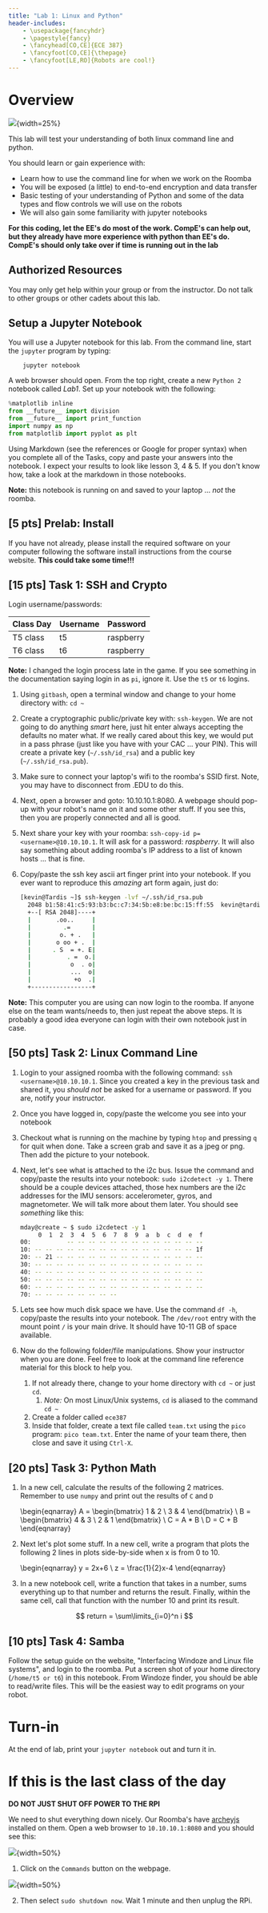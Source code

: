 ```yaml
---
title: "Lab 1: Linux and Python"
header-includes:
    - \usepackage{fancyhdr}
    - \pagestyle{fancy}
    - \fancyhead[CO,CE]{ECE 387}
    - \fancyfoot[CO,CE]{\thepage}
    - \fancyfoot[LE,RO]{Robots are cool!}
---
```


# Overview

![](pics/create.png){width=25%}

This lab will test your understanding of both linux command line and python.

You should learn or gain experience with:

- Learn how to use the command line for when we work on the Roomba
- You will be exposed (a little) to end-to-end encryption and data transfer
- Basic testing of your understanding of Python and some of the data types and
flow controls we will use on the robots
- We will also gain some familiarity with jupyter notebooks

**For this coding, let the EE's do most of the work. CompE's can help out, but
they already have more experience with python than EE's do. CompE's should only
take over if time is running out in the lab**


## Authorized Resources

You may only get help within your group or from the instructor. Do not talk to
other groups or other cadets about this lab.

## Setup a Jupyter Notebook

You will use a Jupyter notebook for this lab. From the command line, start the
`jupyter` program by typing:

		jupyter notebook

A web browser should open. From the top right, create a new `Python 2` notebook
called *Lab1*. Set up your notebook with the following:

```python
%matplotlib inline
from __future__ import division
from __future__ import print_function
import numpy as np
from matplotlib import pyplot as plt
```

Using Markdown (see the references or Google for proper syntax)
when you complete all of the Tasks, copy and paste your answers into the notebook.
I expect your results to look like lesson 3, 4 & 5. If you don't know how, take a
look at the markdown in those notebooks.

**Note:** this notebook is running on and saved to your laptop ... *not* the
roomba.

## [5 pts] Prelab: Install

If you have not already, please install the required software on your computer
following the software install instructions from the course website.
**This could take some time!!!**

## [15 pts] Task 1: SSH and Crypto

Login username/passwords:

| Class Day   | Username | Password  |
|-------------|----------|-----------|
| T5 class    | t5       | raspberry |
| T6 class    | t6       | raspberry |

**Note:** I changed the login process late in the game. If you see something
in the documentation saying login in as `pi`, ignore it. Use the `t5` or `t6`
logins.

1. Using `gitbash`, open a terminal window and change to your home directory with:
  `cd ~`
1. Create a cryptographic public/private key with: `ssh-keygen`. We are not going
  to do anything *smart* here, just hit enter always accepting the defaults no
  mater what. If we really cared about this key, we would put in a pass phrase
  (just like you have with your CAC ... your PIN). This will create a private key
  (`~/.ssh/id_rsa`) and a public key (`~/.ssh/id_rsa.pub`).
1. Make sure to connect your laptop's wifi to the roomba's SSID first. Note, you
  may have to disconnect from .EDU to do this.
1. Next, open a browser and goto: 10.10.10.1:8080. A webpage should pop-up with
  your robot's name on it and some other stuff. If you see this, then you are
  properly connected and all is good.
1. Next share your key with your roomba: `ssh-copy-id p=<username>@10.10.10.1`. It will ask
  for a password: *raspberry*. It will also say something about adding roomba's
  IP address to a list of known hosts ... that is fine.
1. Copy/paste the ssh key ascii art finger print into your notebook. If you ever
  want to reproduce this *amazing* art form again, just do:

    ```bash
    [kevin@Tardis ~]$ ssh-keygen -lvf ~/.ssh/id_rsa.pub
      2048 b1:58:41:c5:93:b3:bc:c7:34:5b:e8:be:bc:15:ff:55  kevin@tardis.local (RSA)
      +--[ RSA 2048]----+
      |       .oo..     |
      |         .=      |
      |        o. + .   |
      |       o oo + .  |
      |      . S  = +. E|
      |          . =  o.|
      |           o  . o|
      |           ...  o|
      |            +o  .|
      +-----------------+
    ```

**Note:** This computer you are using can now login to the roomba. If anyone else
on the team wants/needs to, then just repeat the above steps. It is probably a
good idea everyone can login with their own notebook just in case.

## [50 pts] Task 2: Linux Command Line

1. Login to your assigned roomba with the following command: `ssh <username>@10.10.10.1`.
  Since you created a key in the previous task and shared it, you *should not* be
  asked for a username or password. If you are, notify your instructor.
1. Once you have logged in, copy/paste the welcome you see into your notebook
1. Checkout what is running on the machine by typing `htop` and pressing `q` for
  quit when done. Take a screen grab and save it as a jpeg or png. Then add the
  picture to your notebook.
1. Next, let's see what is attached to the i2c bus. Issue the command and copy/paste
  the results into your notebook: `sudo i2cdetect -y 1`. There should be a couple
  devices attached, those hex numbers are the i2c addresses for the IMU sensors:
  accelerometer, gyros, and magnetometer. We will talk more about them later. You
  should see *something* like this:

    ```bash
    mday@create ~ $ sudo i2cdetect -y 1
  	     0  1  2  3  4  5  6  7  8  9  a  b  c  d  e  f
  	00:          -- -- -- -- -- -- -- -- -- -- -- -- --
  	10: -- -- -- -- -- -- -- -- -- -- -- -- -- -- -- 1f
  	20: -- 21 -- -- -- -- -- -- -- -- -- -- -- -- -- --
  	30: -- -- -- -- -- -- -- -- -- -- -- -- -- -- -- --
  	40: -- -- -- -- -- -- -- -- -- -- -- -- -- -- -- --
  	50: -- -- -- -- -- -- -- -- -- -- -- -- -- -- -- --
  	60: -- -- -- -- -- -- -- -- -- -- -- -- -- -- -- --
  	70: -- -- -- -- -- -- -- --
    ```
1. Lets see how much disk space we have. Use the command `df -h`, copy/paste the
  results into your notebook. The `/dev/root` entry with the mount point `/` is
  your main drive. It should have 10-11 GB of space available.
1. Now do the following folder/file manipulations. Show your instructor when you
  are done. Feel free to look at the command line reference material for this
  block to help you.
    1. If not already there, change to your home directory with `cd ~` or just `cd`.
       1. *Note:* On most Linux/Unix systems, `cd` is aliased to the command `cd ~`
    1. Create a folder called `ece387`
    1. Inside that folder, create a text file called `team.txt` using the `pico`
      program: `pico team.txt`. Enter the name of your team there, then close
      and save it using `Ctrl-X`.

## [20 pts] Task 3: Python Math

1. In a new cell, calculate the results of the following 2 matrices. Remember to
use `numpy` and print out the results of `C` and `D`

	\begin{eqnarray}
		A = \begin{bmatrix}
			1 & 2 \\
			3 & 4
			\end{bmatrix} \\
		B = \begin{bmatrix}
			4 & 3 \\
			2 & 1
			\end{bmatrix} \\
		C = A * B \\
		D = C + B
	\end{eqnarray}

1. Next let's plot some stuff. In a new cell, write a program that plots the following 2 lines in plots side-by-side when x is from 0 to 10.

	\begin{eqnarray}
		y = 2x+6 \\
		z = \frac{1}{2}x-4
	\end{eqnarray}

1. In a new notebook cell, write a function that takes in a number, sums everything
  up to that number and returns the result. Finally,
  within the same cell, call that function with the number 10 and print its result.

  $$
  return = \sum\limits_{i=0}^n i
  $$

## [10 pts] Task 4: Samba

Follow the setup guide on the website, "Interfacing Windoze and Linux file systems",
and login to the roomba. Put a screen shot of your home directory (`/home/t5 or t6`)
in this notebook. From Windoze finder, you should be able to read/write files. This
will be the easiest way to edit programs on your robot.

# Turn-in

At the end of lab, print your `jupyter notebook` out and turn it in.

# If this is the last class of the day

**DO NOT JUST SHUT OFF POWER TO THE RPI**

We need to shut everything down nicely. Our Roomba's have [archeyjs](https://www.npmjs.com/package/archeyjs)
installed on them. Open a web browser to `10.10.10.1:8080` and you should see this:

![](pics/raspbian.png){width=50%}

1) Click on the `Commands` button on the webpage.

![](pics/commands.png){width=50%}

2) Then select `sudo shutdown now`. Wait 1 minute and then unplug the RPi.
